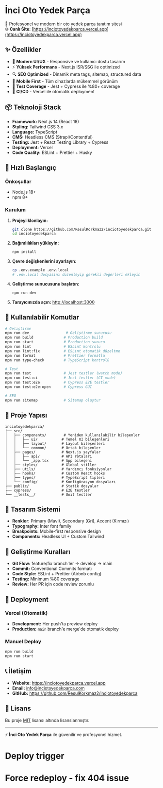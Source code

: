# İnci Oto Yedek Parça

🚗 Profesyonel ve modern bir oto yedek parça tanıtım sitesi  
🌐 **Canlı Site:** [https://inciotoyedekparca.vercel.app](https://inciotoyedekparca.vercel.app)

## ✨ Özellikler

- 🎨 **Modern UI/UX** - Responsive ve kullanıcı dostu tasarım
- ⚡ **Yüksek Performans** - Next.js ISR/SSG ile optimized
- 🔍 **SEO Optimized** - Dinamik meta tags, sitemap, structured data
- 📱 **Mobile First** - Tüm cihazlarda mükemmel görünüm
- 🧪 **Test Coverage** - Jest + Cypress ile %80+ coverage
- 🚀 **CI/CD** - Vercel ile otomatik deployment

## 📦 Teknoloji Stack

- **Framework:** Next.js 14 (React 18)
- **Styling:** Tailwind CSS 3.x
- **Language:** TypeScript
- **CMS:** Headless CMS (Strapi/Contentful)
- **Testing:** Jest + React Testing Library + Cypress
- **Deployment:** Vercel
- **Code Quality:** ESLint + Prettier + Husky

## 🚀 Hızlı Başlangıç

### Önkoşullar
- Node.js 18+ 
- npm 8+

### Kurulum

1. **Projeyi klonlayın:**
   ```bash
   git clone https://github.com/ResulKorkmaz2/inciotoyedekparca.git
   cd inciotoyedekparca
   ```

2. **Bağımlılıkları yükleyin:**
   ```bash
   npm install
   ```

3. **Çevre değişkenlerini ayarlayın:**
   ```bash
   cp .env.example .env.local
   # .env.local dosyasını düzenleyip gerekli değerleri ekleyin
   ```

4. **Geliştirme sunucusunu başlatın:**
   ```bash
   npm run dev
   ```

5. **Tarayıcınızda açın:** [http://localhost:3000](http://localhost:3000)

## 📝 Kullanılabilir Komutlar

```bash
# Geliştirme
npm run dev                 # Geliştirme sunucusu
npm run build              # Production build
npm run start              # Production sunucu
npm run lint               # ESLint kontrolü
npm run lint:fix           # ESLint otomatik düzeltme
npm run format             # Prettier formatla
npm run type-check         # TypeScript kontrolü

# Test
npm run test               # Jest testler (watch mode)
npm run test:ci            # Jest testler (CI mode)
npm run test:e2e           # Cypress E2E testler
npm run test:e2e:open      # Cypress GUI

# SEO
npm run sitemap            # Sitemap oluştur
```

## 📁 Proje Yapısı

```
inciotoyedekparca/
├── src/
│   ├── components/        # Yeniden kullanılabilir bileşenler
│   │   ├── ui/           # Temel UI bileşenleri
│   │   ├── layout/       # Layout bileşenleri
│   │   └── common/       # Ortak bileşenler
│   ├── pages/            # Next.js sayfalar
│   │   ├── api/          # API rotaları
│   │   └── _app.tsx      # App bileşeni
│   ├── styles/           # Global stiller
│   ├── utils/            # Yardımcı fonksiyonlar
│   ├── hooks/            # Custom React hooks
│   ├── types/            # TypeScript tipleri
│   └── config/           # Konfigürasyon dosyaları
├── public/               # Statik dosyalar
├── cypress/              # E2E testler
└── __tests__/            # Unit testler
```

## 🎨 Tasarım Sistemi

- **Renkler:** Primary (Mavi), Secondary (Gri), Accent (Kırmızı)
- **Typography:** Inter font family
- **Breakpoints:** Mobile-first responsive design
- **Components:** Headless UI + Custom Tailwind

## 🔧 Geliştirme Kuralları

- **Git Flow:** feature/fix branch'ler → develop → main
- **Commit:** Conventional Commits formatı
- **Code Style:** ESLint + Prettier (Airbnb config)
- **Testing:** Minimum %80 coverage
- **Review:** Her PR için code review zorunlu

## 🚀 Deployment

### Vercel (Otomatik)
- **Development:** Her push'ta preview deploy
- **Production:** `main` branch'e merge'de otomatik deploy

### Manuel Deploy
```bash
npm run build
npm run start
```

## 📞 İletişim

- **Website:** https://inciotoyedekparca.vercel.app
- **Email:** info@inciotoyedekparca.com
- **GitHub:** https://github.com/ResulKorkmaz2/inciotoyedekparca

## 📄 Lisans

Bu proje [MIT](LICENSE) lisansı altında lisanslanmıştır.

---

⚡ **İnci Oto Yedek Parça** ile güvenilir ve profesyonel hizmet.
# Deploy trigger
# Force redeploy - fix 404 issue
